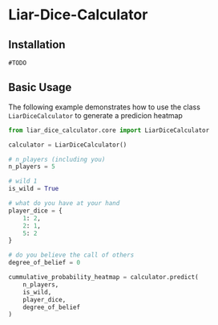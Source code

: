 # Liar-Dice-Calculator

## Installation

`#TODO`

## Basic Usage

The following example demonstrates how to use the class `LiarDiceCalculator` to generate a predicion heatmap

```python
from liar_dice_calculator.core import LiarDiceCalculator

calculator = LiarDiceCalculator()

# n_players (including you)
n_players = 5

# wild 1
is_wild = True

# what do you have at your hand
player_dice = {
    1: 2,
    2: 1,
    5: 2
}

# do you believe the call of others
degree_of_belief = 0

cummulative_probability_heatmap = calculator.predict(
    n_players,
    is_wild,
    player_dice,
    degree_of_belief
)
```
